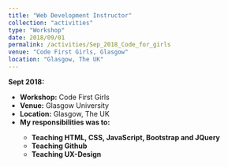 ```yaml
---
title: "Web Development Instructor"
collection: "activities"
type: "Workshop"
date: 2018/09/01
permalink: /activities/Sep_2018_Code_for_girls
venue: "Code First Girls, Glasgow"
location: "Glasgow, The UK"
---
```

<b>Sept 2018:</b>
* <b>Workshop:</b> Code First Girls
* <b>Venue:</b> Glasgow University
* <b>Location:</b> Glasgow, The UK
* <b>My responsibilities was to:<b> <br />
  * Teaching HTML, CSS, JavaScript, Bootstrap and JQuery
  * Teaching Github
  * Teaching UX-Design


